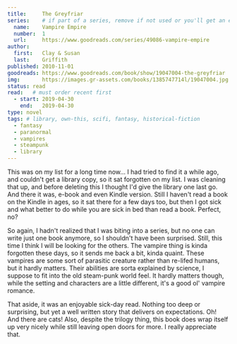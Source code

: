 ```yaml
---
title:     The Greyfriar
series:    # if part of a series, remove if not used or you'll get an error
  name:    Vampire Empire
  number:  1
  url:     https://www.goodreads.com/series/49086-vampire-empire
author: 
  first:   Clay & Susan
  last:    Griffith
published: 2010-11-01 
goodreads: https://www.goodreads.com/book/show/19047004-the-greyfriar
img:       https://images.gr-assets.com/books/1385747714l/19047004.jpg
status: read
read:   # must order recent first
  - start: 2019-04-30 
    end:   2019-04-30 
type: novel
tags: # library, own-this, scifi, fantasy, historical-fiction
  - fantasy
  - paranormal
  - vampires
  - steampunk
  - library
---
```


This was on my list for a long time now... I had tried to find it a while ago, and couldn't get a library copy, so it sat forgotten on my list. I was cleaning that up, and before deleting this I thought I'd give the library one last go. And there it was, e-book and even Kindle version. Still I haven't read a book on the Kindle in ages, so it sat there for a few days too, but then I got sick and what better to do while you are sick in bed than read a book. Perfect, no?

So again, I hadn't realized that I was biting into a series, but no one can write just one book anymore, so I shouldn't have been surprised. Still, this time I think I will be looking for the others. The vampire thing is kinda forgotten these days, so it sends me back a bit, kinda quaint. These vampires are some sort of parasitic creature rather than re-lifed humans, but it hardly matters. Their abilities are sorta explained by science, I suppose to fit into the old steam-punk world feel. It hardly matters though, while the setting and characters are a little different, it's a good ol' vampire romance.

That aside, it was an enjoyable sick-day read. Nothing too deep or surprising, but yet a well written story that delivers on expectations. Oh! And there are cats! Also, despite the trilogy thing, this book does wrap itself up very nicely while still leaving open doors for more. I really appreciate that.
